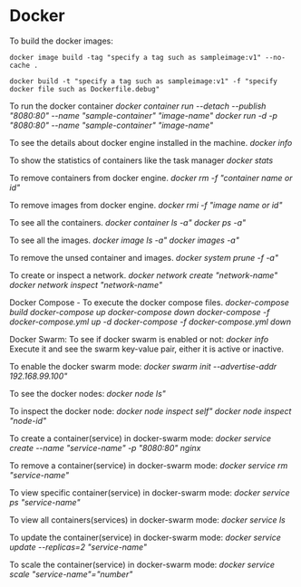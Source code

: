# Docker
 
To build the docker images:
``` 
docker image build -tag "specify a tag such as sampleimage:v1" --no-cache . 
```
``` 
docker build -t "specify a tag such as sampleimage:v1" -f "specify docker file such as Dockerfile.debug" 
```
 
To run the docker container
*docker container run --detach --publish "8080:80" --name "sample-container" "image-name"*
*docker run -d -p "8080:80" --name "sample-container" "image-name"*

To see the details about docker engine installed in the machine.
*docker info*

To show the statistics of containers like the task manager
*docker stats*

To remove containers from docker engine.
*docker rm -f "container name or id"*

To remove images from docker engine.
*docker rmi -f "image name or id"*

To see all the containers.
*docker container ls -a"*
*docker ps -a"*

To see all the images.
*docker image ls -a"*
*docker images -a"*

To remove the unsed container and images.
*docker system prune -f -a"*

To create or inspect a network.
*docker network create "network-name"*
*docker network inspect "network-name"*


Docker Compose -
To execute the docker compose files.
*docker-compose build*
*docker-compose up*
*docker-compose down*
*docker-compose -f docker-compose.yml up -d*
*docker-compose -f docker-compose.yml down*

Docker Swarm:
To see if docker swarm is enabled or not:
*docker info*
Execute it and see the swarm key-value pair, either it is active or inactive.

To enable the docker swarm mode:
*docker swarm init --advertise-addr 192.168.99.100"*

To see the docker nodes:
*docker node ls"*

To inspect the docker node:
*docker node inspect self"*
*docker node inspect "node-id"*

To create a container(service) in docker-swarm mode:
*docker service create --name "service-name" -p "8080:80" nginx*

To remove a container(service) in docker-swarm mode:
*docker service rm "service-name"*

To view specific container(service) in docker-swarm mode:
*docker service ps "service-name"*

To view all containers(services) in docker-swarm mode:
*docker service ls*

To update the container(service) in docker-swarm mode:
*docker service update --replicas=2 "service-name"*

To scale the container(service) in docker-swarm mode:
*docker service scale "service-name"="number"*
